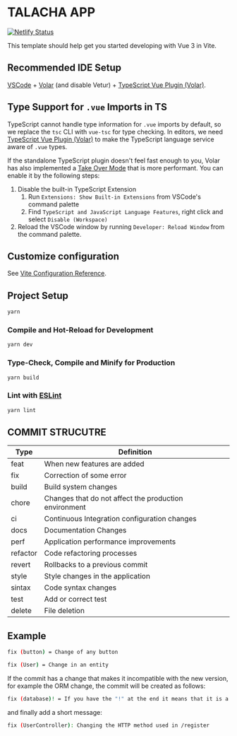# TALACHA APP

[![Netlify Status](https://api.netlify.com/api/v1/badges/a615386a-d57a-4f05-ba21-7205f7e5d7ec/deploy-status)](https://app.netlify.com/sites/talachapp/deploys)

This template should help get you started developing with Vue 3 in Vite.

## Recommended IDE Setup

[VSCode](https://code.visualstudio.com/) + [Volar](https://marketplace.visualstudio.com/items?itemName=Vue.volar) (and disable Vetur) + [TypeScript Vue Plugin (Volar)](https://marketplace.visualstudio.com/items?itemName=Vue.vscode-typescript-vue-plugin).

## Type Support for `.vue` Imports in TS

TypeScript cannot handle type information for `.vue` imports by default, so we replace the `tsc` CLI with `vue-tsc` for type checking. In editors, we need [TypeScript Vue Plugin (Volar)](https://marketplace.visualstudio.com/items?itemName=Vue.vscode-typescript-vue-plugin) to make the TypeScript language service aware of `.vue` types.

If the standalone TypeScript plugin doesn't feel fast enough to you, Volar has also implemented a [Take Over Mode](https://github.com/johnsoncodehk/volar/discussions/471#discussioncomment-1361669) that is more performant. You can enable it by the following steps:

1. Disable the built-in TypeScript Extension
   1. Run `Extensions: Show Built-in Extensions` from VSCode's command palette
   2. Find `TypeScript and JavaScript Language Features`, right click and select `Disable (Workspace)`
2. Reload the VSCode window by running `Developer: Reload Window` from the command palette.

## Customize configuration

See [Vite Configuration Reference](https://vitejs.dev/config/).

## Project Setup

```sh
yarn
```

### Compile and Hot-Reload for Development

```sh
yarn dev
```

### Type-Check, Compile and Minify for Production

```sh
yarn build
```

### Lint with [ESLint](https://eslint.org/)

```sh
yarn lint
```

## COMMIT STRUCUTRE

| Type     | Definition                                            |
| -------- | ----------------------------------------------------- |
| feat     | When new features are added                           |
| fix      | Correction of some error                              |
| build    | Build system changes                                  |
| chore    | Changes that do not affect the production environment |
| ci       | Continuous Integration configuration changes          |
| docs     | Documentation Changes                                 |
| perf     | Application performance improvements                  |
| refactor | Code refactoring processes                            |
| revert   | Rollbacks to a previous commit                        |
| style    | Style changes in the application                      |
| sintax   | Code syntax changes                                   |
| test     | Add or correct test                                   |
| delete   | File deletion                                         |

## Example

```sh
fix (button) = Change of any button
```

```sh
fix (User) = Change in an entity
```

If the commit has a change that makes it incompatible with the new version, for example the ORM change, the commit will be created as follows:

```sh
fix (database)! = If you have the "!" at the end it means that it is a breaking change
```

and finally add a short message:

```sh
fix (UserController): Changing the HTTP method used in /register
```
